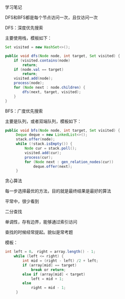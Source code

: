 学习笔记

DFS和BFS都是每个节点访问一次，且仅访问一次

DFS：深度优先搜索

主要使用栈，模板如下：

```java
Set visited = new HashSet<>();

public void dfs(Node node, int target, Set visited) {
	if (visited.contains(node)
		return;
	if (node.val == target)
		return;
	visited.add(node);
	process(node);
	for (Node next : node.children) {
		dfs(next, target, visited);
	} 
}
```

BFS：广度优先搜索

主要是队列，或者双端队列，模板如下：

```java
public void bfs(Node node, int target, Set visited) {
	 Deque deque = new LinkedList<>();
	 stack.offer(node);
	 while (!stack.isEmpty()) {
		 Node cur = stack.poll();
		 visited.add(cur);
		 process(cur);
		 for (Node next : gen_relation_nodes(cur)) 
			 deque.offer(next);
	 }
```

贪心算法

每一步选择最优的方法，目的就是最终结果是最好的算法

平常中，很少看到

二分查找

单调性，存有边界，能够通过索引访问

查找的时候经常提起。貌似是常考题

模板：

```java
int left = 0， right = array.length() - 1;
    while (left <= right) {
		int mid = (right - left) /2 + left;
	    if (array[mid] == target) 
			break or return;
		else if (array[mid] < target) 
			left = mid + 1;
		else 
			right = mid - 1;	 	
	 }
```

